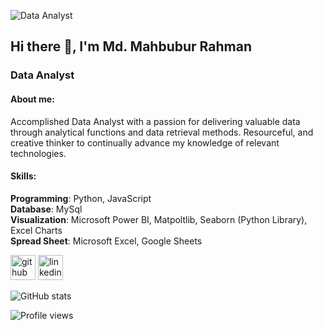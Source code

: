 
![Data Analyst](https://drive.google.com/uc?id=1WAy-uzVnW-sSptZ8PTAPNVTpExWUs7do)
## Hi there 👋, I'm Md. Mahbubur Rahman 
### Data Analyst
#### About me: 
Accomplished Data Analyst with a passion for delivering valuable data through analytical functions and data retrieval methods. Resourceful, and creative thinker to continually advance my knowledge of relevant technologies.

#### Skills:  
**Programming**: Python, JavaScript   <br>**Database**: MySql    <br>**Visualization**: Microsoft Power BI, Matpoltlib, Seaborn (Python Library), Excel Charts  <br>**Spread Sheet**: Microsoft Excel, Google Sheets




[<img src='https://cdn.jsdelivr.net/npm/simple-icons@3.0.1/icons/github.svg' alt='github' height='40'>](https://github.com/MahbuburRahmanRasel)  [<img src='https://cdn.jsdelivr.net/npm/simple-icons@3.0.1/icons/linkedin.svg' alt='linkedin' height='40'>](https://www.linkedin.com/in/https://www.linkedin.com/in/mahbubur-rahman-821604222//)  

![GitHub stats](https://github-readme-stats.vercel.app/api?username=MahbuburRahmanRasel&show_icons=true)  

![Profile views](https://gpvc.arturio.dev/MahbuburRahmanRasel)  
